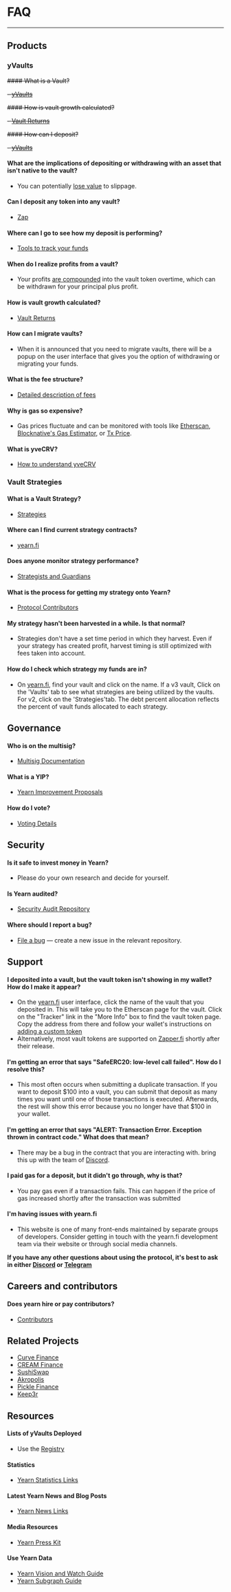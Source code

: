 # FAQ

---

## Products

### yVaults

~~#### What is a Vault?~~

~~- [yVaults](https://docs.yearn.fi/getting-started/products/yvaults/overview#what-are-yvaults)~~

~~#### How is vault growth calculated?~~

~~- [Vault Returns](https://docs.yearn.fi/getting-started/guides/how-to-understand-yvault-roi#roi-calculation)~~

~~#### How can I deposit?~~

~~- [yVaults](https://docs.yearn.fi/getting-started/using-yearn)~~

#### What are the implications of depositing or withdrawing with an asset that isn't native to the vault?

- You can potentially [lose value](https://docs.yearn.fi/getting-started/using-yearn#if-you-dont-have-the-required-token-for-the-vault-that-you-would-like-to-deposit-in) to slippage.

#### Can I deposit any token into any vault?

- [Zap](https://docs.yearn.fi/getting-started/products/yvaults/overview#zap-in-with-any-asset)

#### Where can I go to see how my deposit is performing?

- [Tools to track your funds](https://docs.yearn.fi/getting-started/using-yearn#tools-to-track-your-funds)

#### When do I realize profits from a vault?

- Your profits [are compounded](https://docs.yearn.fi/getting-started/using-yearn#tools-to-track-your-funds) into the vault token overtime, which can be withdrawn for your principal plus profit.

#### How is vault growth calculated?

- [Vault Returns](https://docs.yearn.fi/getting-started/guides/how-to-understand-yvault-roi#roi-calculation)

#### How can I migrate vaults?

- When it is announced that you need to migrate vaults, there will be a popup on the user interface that gives you the option of withdrawing or migrating your funds.

#### What is the fee structure?

- [Detailed description of fees](https://docs.yearn.fi/getting-started/products/yvaults/overview#yvault-fee-structure)

#### Why is gas so expensive?

- Gas prices fluctuate and can be monitored with tools like [Etherscan](https://ethereumprice.org/gas/), [Blocknative's Gas Estimator](https://www.blocknative.com/gas-estimator), or [Tx Price](https://txprice.com/).

#### What is yveCRV?

- [How to understand yveCRV](https://docs.yearn.fi/getting-started/guides/how-to-understand-yveCRV)

### Vault Strategies

#### What is a Vault Strategy?

- [Strategies](https://docs.yearn.fi/getting-started/products/yvaults/vaults-and-strategies)

#### Where can I find current strategy contracts?

- [yearn.fi](https://yearn.fi/)

#### Does anyone monitor strategy performance?

- [Strategists and Guardians](https://docs.yearn.fi/getting-started/products/yvaults/vaults-and-strategies)

#### What is the process for getting my strategy onto Yearn?

- [Protocol Contributors](https://docs.yearn.fi/developers/v2/getting-started#overview-of-our-vetting-process)

#### My strategy hasn't been harvested in a while. Is that normal?

- Strategies don't have a set time period in which they harvest. Even if your strategy has created profit, harvest timing is still optimized with fees taken into account.

#### How do I check which strategy my funds are in?

- On [yearn.fi](https://yearn.fi), find your vault and click on the name. If a v3 vault, Click on the 'Vaults' tab to see what strategies are being utilized by the vaults. For v2, click on the 'Strategies'tab. The debt percent allocation reflects the percent of vault funds allocated to each strategy.

## Governance

#### Who is on the multisig?

- [Multisig Documentation](https://docs.yearn.fi/security/multisig)

#### What is a YIP?

- [Yearn Improvement Proposals](https://docs.yearn.fi/contributing/governance/proposal-process)

#### How do I vote?

- [Voting Details](https://docs.yearn.fi/contributing/governance/proposal-process#voting)

## Security

#### Is it safe to invest money in Yearn?

- Please do your own research and decide for yourself.

#### Is Yearn audited?

- [Security Audit Repository](https://github.com/yearn/yearn-security/tree/master/audits)

#### Where should I report a bug?

- [File a bug](https://docs.yearn.fi/contributing/contribute#file-a-bug) — create a new issue in the relevant repository.

## Support

#### I deposited into a vault, but the vault token isn't showing in my wallet? How do I make it appear?

- On the [yearn.fi](https://yearn.fi) user interface, click the name of the vault that you deposited in. This will take you to the Etherscan page for the vault. Click on the "Tracker" link in the "More Info" box to find the vault token page. Copy the address from there and follow your wallet's instructions on [adding a custom token](https://docs.yearn.fi/getting-started/guides/how-to-add-a-custom-token-to-metamask)
- Alternatively, most vault tokens are supported on [Zapper.fi](https://zapper.fi) shortly after their release.

#### I'm getting an error that says "SafeERC20: low-level call failed". How do I resolve this?

- This most often occurs when submitting a duplicate transaction. If you want to deposit $100 into a vault, you can submit that deposit as many times you want until one of those transactions is executed. Afterwards, the rest will show this error because you no longer have that $100 in your wallet.

#### I'm getting an error that says "ALERT: Transaction Error. Exception thrown in contract code." What does that mean?

- There may be a bug in the contract that you are interacting with. bring this up with the team of [Discord](https://discord.gg/yearn).

#### I paid gas for a deposit, but it didn't go through, why is that?

- You pay gas even if a transaction fails. This can happen if the price of gas increased shortly after the transaction was submitted

#### I'm having issues with yearn.fi

- This website is one of many front-ends maintained by separate groups of developers. Consider getting in touch with the yearn.fi development team via their website or through social media channels.

**If you have any other questions about using the protocol, it's best to ask in either [Discord](https://discord.gg/yearn) or [Telegram](https://t.me/yearnfinance)**

## Careers and contributors

#### Does yearn hire or pay contributors?

- [Contributors](https://yearnfinance.notion.site/Join-Us-3e9c95b9bd7846a18c0f1cbe6ab05eda)

## Related Projects

- [Curve Finance](https://curve.fi)
- [CREAM Finance](https://cream.finance)
- [SushiSwap](https://www.sushi.com)
- [Akropolis](https://www.akropolis.io)
- [Pickle Finance](https://www.pickle.finance)
- [Keep3r](https://thekeep3r.network/)

## Resources

#### Lists of yVaults Deployed

- Use the [Registry](https://docs.yearn.fi/vaults/smart-contracts/registry)

#### Statistics

- [Yearn Statistics Links](https://docs.yearn.fi/resources/links/#statistics)

#### Latest Yearn News and Blog Posts

- [Yearn News Links](https://docs.yearn.fi/resources/links/#updates)

#### Media Resources

- [Yearn Press Kit](https://presskit.yearn.fi/)

#### Use Yearn Data

- [Yearn Vision and Watch Guide](https://medium.com/iearn/diving-into-yearn-metrics-8c3fb0520927)
- [Yearn Subgraph Guide](https://medium.com/iearn/subgraphs-explained-yearning-for-data-4e90d18e33e)
